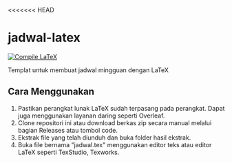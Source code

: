 <<<<<<< HEAD
# jadwal-latex
[![Compile LaTeX](https://github.com/nawan95/jadwal-latex/actions/workflows/compileandrelease.yml/badge.svg)](https://github.com/nawan95/jadwal-latex/actions/workflows/compileandrelease.yml)

Templat untuk membuat jadwal mingguan dengan LaTeX

## Cara Menggunakan
1. Pastikan perangkat lunak LaTeX sudah terpasang pada perangkat. Dapat juga menggunakan layanan daring seperti Overleaf.
2. Clone repositori ini atau download berkas zip secara manual melalui bagian Releases atau tombol code.
3. Ekstrak file yang telah diunduh dan buka folder hasil ekstrak.
4. Buka file bernama "jadwal.tex" menggunakan editor teks atau editor LaTeX seperti TexStudio, Texworks.
